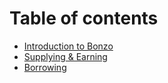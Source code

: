 # Table of contents

* [Introduction to Bonzo](README.md)
* [Supplying & Earning](supplying-and-earning.md)
* [Borrowing](borrowing.md)
